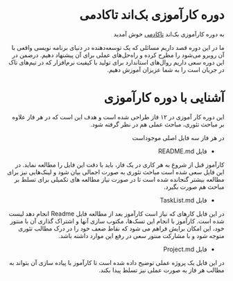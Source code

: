 <div dir="rtl" align='right'>

# دوره کارآموزی بک‌اند تاکادمی
به دوره کارآموزی بک‌اند [تاکادمی](https://github.com/Talkademy) خوش آمدید
 
ما در این دوره قصد داریم مسائلی که یک توسعه‌دهنده در دنیای برنامه نویسی واقعی با آن روبرو می‌شود را مطرح کرده و راه‌حل‌های عملی برای آن پیشنهاد دهیم.
در‌ضمن در این دوره سعی داریم روال‌های استاندارد برای تولید با کیفیت نرم‌افزار که در تیم‌های تاک در جریان است را به شما عزیزان آموزش دهیم.

# آشنایی با دوره کارآموزی

این دوره کار آموزی در ۱۲ فاز طراحی شده است و هدف این است که در هر فاز علاوه بر مباحث تئوری، مباحث عملی هم در نظر گرفته شود.

در هر فاز سه فایل اصلی موجوداست 
- فایل README.md

 کارآموز قبل از شروع به هر کاری در یک فاز، باید با دقت این فایل را مطالعه نماید.
 در این فایل سعی شده است مباحث تئوری به صورت اجمالی بیان شود و لینک‌هایی نیز برای مطالعه بیشتر گنجانده شده است تا در صورت نیاز مطالعه‌ های تکمیلی برای تسلط بر مباحث هم صورت بگیرد.

 - فایل TaskList.md

در این فایل کارهای که نیاز است کارآموز بعد از مطالعه فایل Readme انجام دهد لیست شده است.
 کارآموز با انجام این تسک‌ها، مکتوب سازی آنها و اشتراک گذاری آن با منتور خود، این امکان برایش فراهم می شود که نقاط ضعف خود را در درک مطالب تئوری متوجه شود و با مشارکت منتور سعی در رفع این موارد داشته باشد.

- فایل Project.md

در این فایل یک پروژه عملی توضیح داده شده است تا کارآموز با پیاده سازی آن بتواند به مطالب هر فاز به صورت عملی نیز تسلط پیدا بکند.

</div>
